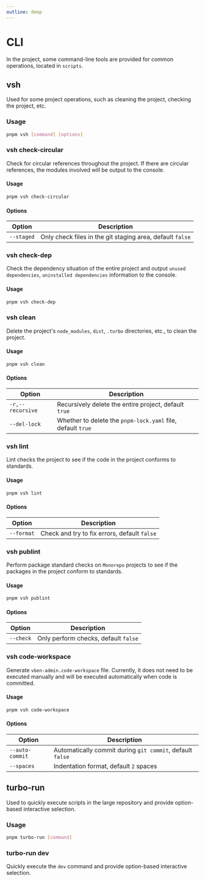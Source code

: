 ```yaml
---
outline: deep
---
```


# CLI

In the project, some command-line tools are provided for common operations, located in `scripts`.

## vsh

Used for some project operations, such as cleaning the project, checking the project, etc.

### Usage

```bash
pnpm vsh [command] [options]
```

### vsh check-circular

Check for circular references throughout the project. If there are circular references, the modules involved will be output to the console.

#### Usage

```bash
pnpm vsh check-circular
```

#### Options

| Option     | Description                                               |
| ---------- | --------------------------------------------------------- |
| `--staged` | Only check files in the git staging area, default `false` |

### vsh check-dep

Check the dependency situation of the entire project and output `unused dependencies`, `uninstalled dependencies` information to the console.

#### Usage

```bash
pnpm vsh check-dep
```

### vsh clean

Delete the project's `node_modules`, `dist`, `.turbo` directories, etc., to clean the project.

#### Usage

```bash
pnpm vsh clean
```

#### Options

| Option | Description |
| --- | --- |
| `-r,--recursive` | Recursively delete the entire project, default `true` |
| `--del-lock` | Whether to delete the `pnpm-lock.yaml` file, default `true` |

### vsh lint

Lint checks the project to see if the code in the project conforms to standards.

#### Usage

```bash
pnpm vsh lint
```

#### Options

| Option     | Description                                  |
| ---------- | -------------------------------------------- |
| `--format` | Check and try to fix errors, default `false` |

### vsh publint

Perform package standard checks on `Monorepo` projects to see if the packages in the project conform to standards.

#### Usage

```bash
pnpm vsh publint
```

#### Options

| Option    | Description                          |
| --------- | ------------------------------------ |
| `--check` | Only perform checks, default `false` |

### vsh code-workspace

Generate `vben-admin.code-workspace` file. Currently, it does not need to be executed manually and will be executed automatically when code is committed.

#### Usage

```bash
pnpm vsh code-workspace
```

#### Options

| Option          | Description                                               |
| --------------- | --------------------------------------------------------- |
| `--auto-commit` | Automatically commit during `git commit`, default `false` |
| `--spaces`      | Indentation format, default `2` spaces                    |

## turbo-run

Used to quickly execute scripts in the large repository and provide option-based interactive selection.

### Usage

```bash
pnpm turbo-run [command]
```

### turbo-run dev

Quickly execute the `dev` command and provide option-based interactive selection.
